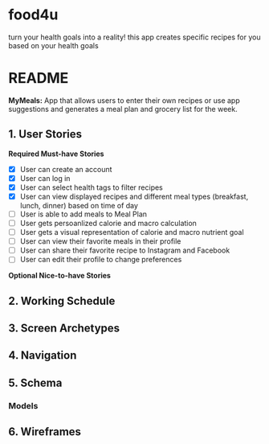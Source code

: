 # food4u
turn your health goals into a reality! this app creates specific recipes for you based on your health goals 
# README
**MyMeals:** App that allows users to enter their own recipes or use app suggestions and generates a meal plan and grocery list for the week.

## 1. User Stories

**Required Must-have Stories**

 - [X] User can create an account
 - [X] User can log in
 - [X] User can select health tags to filter recipes
 - [x] User can view displayed recipes and different meal types (breakfast, lunch, dinner) based on time of day
 - [ ] User is able to add meals to Meal Plan
 - [ ] User gets persoanlized calorie and macro calculation 
 - [ ] User gets a visual representation of calorie and macro nutrient goal
 - [ ] User can view their favorite meals in their profile 
 - [ ] User can share their favorite recipe to Instagram and Facebook
 - [ ] User can edit their profile to change preferences 

**Optional Nice-to-have Stories**



## 2. Working Schedule


## 3. Screen Archetypes



## 4. Navigation


## 5. Schema
### Models


## 6. Wireframes

